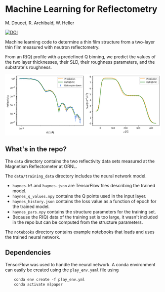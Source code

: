 # Machine Learning for Reflectometry
M. Doucet, R. Archibald, W. Heller

[![DOI](https://zenodo.org/badge/DOI/10.5281/zenodo.4318079.svg)](https://doi.org/10.5281/zenodo.4318079)

Machine learning code to determine a thin film structure from a 
two-layer thin film measured with neutron reflectometry.

From an R(Q) profile with a predefined Q binning, we predict the values
of the two layer thicknesses, their SLD, their roughness parameters, and
the substrate's roughness.

![prediction](images/haynes-down-refl-sld.png)

## What's in the repo?
The `data` directory contains the two reflectivity data sets measured at the Magnetism Reflectometer at ORNL.

The `data/training_data` directory includes the neural network model. 

  * `haynes.h5` and `haynes.json` are TensorFlow files describing the trained model.
  * `haynes_q_values.npy` contains the Q points used in the input layer.
  * `haynes_history.json` contains the loss value as a function of epoch for the trained model.
  * `haynes_pars.npy` contains the structure parameters for the training set.
  * Because the R(Q) data of the training set is too large, it wasn't included in the repo but can be computed from the structure parameters.

The `notebooks` directory contains example notebooks that loads and
uses the trained neural network.

## Dependencies
TensorFlow was used to handle the neural network. A conda environment
can easily be created using the `play_env.yaml` file using

```
    conda env create -f play_env.yml
    conda activate mlpaper
```
